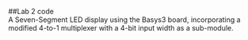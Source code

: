 ##Lab 2 code  
A Seven-Segment LED display using the Basys3 board, incorporating a modified 4-to-1 multiplexer with a 4-bit input width as a sub-module. 
